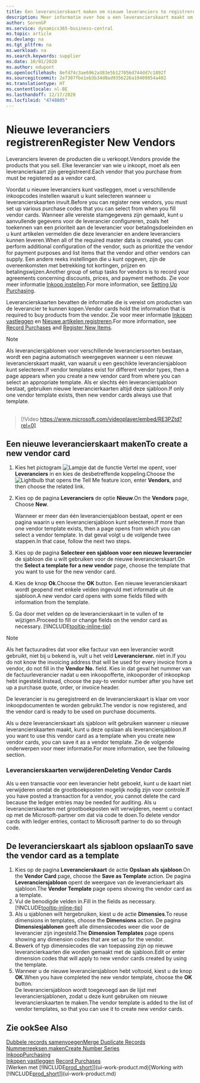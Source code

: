 ```yaml
---
title: Een leverancierskaart maken om nieuwe leveranciers te registreren | Microsoft Docs
description: Meer informatie over hoe u een leverancierskaart maakt om een nieuwe leverancier te registreren.
author: SorenGP
ms.service: dynamics365-business-central
ms.topic: article
ms.devlang: na
ms.tgt_pltfrm: na
ms.workload: na
ms.search.keywords: supplier
ms.date: 10/01/2020
ms.author: edupont
ms.openlocfilehash: 8efd74c3ae6962a383e5b127056d744dd7c1892f
ms.sourcegitcommit: 2e7307fbe1eb3b34d0ad9356226a19409054a402
ms.translationtype: HT
ms.contentlocale: nl-BE
ms.lasthandoff: 12/17/2020
ms.locfileid: "4748805"
---
```

# <a name="register-new-vendors"></a><span data-ttu-id="7aaf8-103">Nieuwe leveranciers registreren</span><span class="sxs-lookup"><span data-stu-id="7aaf8-103">Register New Vendors</span></span>

<span data-ttu-id="7aaf8-104">Leveranciers leveren de producten die u verkoopt.</span><span class="sxs-lookup"><span data-stu-id="7aaf8-104">Vendors provide the products that you sell.</span></span> <span data-ttu-id="7aaf8-105">Elke leverancier van wie u inkoopt, moet als een leverancierkaart zijn geregistreerd.</span><span class="sxs-lookup"><span data-stu-id="7aaf8-105">Each vendor that you purchase from must be registered as a vendor card.</span></span>

<span data-ttu-id="7aaf8-106">Voordat u nieuwe leveranciers kunt vastleggen, moet u verschillende inkoopcodes instellen waaruit u kunt selecteren wanneer u leverancierskaarten invult.</span><span class="sxs-lookup"><span data-stu-id="7aaf8-106">Before you can register new vendors, you must set up various purchase codes that you can select from when you fill vendor cards.</span></span> <span data-ttu-id="7aaf8-107">Wanneer alle vereiste stamgegevens zijn gemaakt, kunt u aanvullende gegevens voor de leverancier configureren, zoals het toekennen van een prioriteit aan de leverancier voor betalingsdoeleinden en u kunt artikelen vermelden die deze leverancier en andere leveranciers kunnen leveren.</span><span class="sxs-lookup"><span data-stu-id="7aaf8-107">When all of the required master data is created, you can perform additional configuration of the vendor, such as prioritize the vendor for payment purposes and list items that the vendor and other vendors can supply.</span></span> <span data-ttu-id="7aaf8-108">Een andere reeks instellingen die u kunt opgeven, zijn de overeenkomsten met betrekking tot kortingen, prijzen en betalingswijzen.</span><span class="sxs-lookup"><span data-stu-id="7aaf8-108">Another group of setup tasks for vendors is to record your agreements concerning discounts, prices, and payment methods.</span></span> <span data-ttu-id="7aaf8-109">Zie voor meer informatie [Inkoop instellen](purchasing-setup-purchasing.md).</span><span class="sxs-lookup"><span data-stu-id="7aaf8-109">For more information, see [Setting Up Purchasing](purchasing-setup-purchasing.md).</span></span>

<span data-ttu-id="7aaf8-110">Leverancierskaarten bevatten de informatie die is vereist om producten van de leverancier te kunnen kopen.</span><span class="sxs-lookup"><span data-stu-id="7aaf8-110">Vendor cards hold the information that is required to buy products from the vendor.</span></span> <span data-ttu-id="7aaf8-111">Zie voor meer informatie [Inkopen vastleggen](purchasing-how-record-purchases.md) en [Nieuwe artikelen registreren](inventory-how-register-new-items.md).</span><span class="sxs-lookup"><span data-stu-id="7aaf8-111">For more information, see [Record Purchases](purchasing-how-record-purchases.md) and [Register New Items](inventory-how-register-new-items.md).</span></span>

> [!NOTE]  
> <span data-ttu-id="7aaf8-112">Als leveranciersjablonen voor verschillende leveranciersoorten bestaan, wordt een pagina automatisch weergegeven wanneer u een nieuwe leverancierskaart maakt, van waaruit u een geschikte leveranciersjabloon kunt selecteren.</span><span class="sxs-lookup"><span data-stu-id="7aaf8-112">If vendor templates exist for different vendor types, then a page appears when you create a new vendor card from where you can select an appropriate template.</span></span> <span data-ttu-id="7aaf8-113">Als er slechts één leveranciersjabloon bestaat, gebruiken nieuwe leverancierkaarten altijd deze sjabloon.</span><span class="sxs-lookup"><span data-stu-id="7aaf8-113">If only one vendor template exists, then new vendor cards always use that template.</span></span>
<br><br>  

> [!Video https://www.microsoft.com/videoplayer/embed/RE3PZtd?rel=0]

## <a name="to-create-a-new-vendor-card"></a><span data-ttu-id="7aaf8-114">Een nieuwe leverancierskaart maken</span><span class="sxs-lookup"><span data-stu-id="7aaf8-114">To create a new vendor card</span></span>

1. <span data-ttu-id="7aaf8-115">Kies het pictogram ![Lampje dat de functie Vertel me opent](media/ui-search/search_small.png "Vertel me wat u wilt doen"), voer **Leveranciers** in en kies de desbetreffende koppeling.</span><span class="sxs-lookup"><span data-stu-id="7aaf8-115">Choose the ![Lightbulb that opens the Tell Me feature](media/ui-search/search_small.png "Tell me what you want to do") icon, enter **Vendors**, and then choose the related link.</span></span>  
2. <span data-ttu-id="7aaf8-116">Kies op de pagina **Leveranciers** de optie **Nieuw**.</span><span class="sxs-lookup"><span data-stu-id="7aaf8-116">On the **Vendors** page, Choose **New**.</span></span>

    <span data-ttu-id="7aaf8-117">Wanneer er meer dan één leveranciersjabloon bestaat, opent er een pagina waarin u een leveranciersjabloon kunt selecteren.</span><span class="sxs-lookup"><span data-stu-id="7aaf8-117">If more than one vendor template exists, then a page opens from which you can select a vendor template.</span></span> <span data-ttu-id="7aaf8-118">In dat geval volgt u de volgende twee stappen.</span><span class="sxs-lookup"><span data-stu-id="7aaf8-118">In that case, follow the next two steps.</span></span>
3. <span data-ttu-id="7aaf8-119">Kies op de pagina **Selecteer een sjabloon voor een nieuwe leverancier** de sjabloon die u wilt gebruiken voor de nieuwe leverancierskaart.</span><span class="sxs-lookup"><span data-stu-id="7aaf8-119">On the **Select a template for a new vendor** page, choose the template that you want to use for the new vendor card.</span></span>
4. <span data-ttu-id="7aaf8-120">Kies de knop **Ok**.</span><span class="sxs-lookup"><span data-stu-id="7aaf8-120">Choose the **OK** button.</span></span> <span data-ttu-id="7aaf8-121">Een nieuwe leverancierskaart wordt geopend met enkele velden ingevuld met informatie uit de sjabloon.</span><span class="sxs-lookup"><span data-stu-id="7aaf8-121">A new vendor card opens with some fields filled with information from the template.</span></span>
5. <span data-ttu-id="7aaf8-122">Ga door met velden op de leverancierskaart in te vullen of te wijzigen.</span><span class="sxs-lookup"><span data-stu-id="7aaf8-122">Proceed to fill or change fields on the vendor card as necessary.</span></span> [!INCLUDE[tooltip-inline-tip](includes/tooltip-inline-tip_md.md)]

> [!NOTE]  
> <span data-ttu-id="7aaf8-123">Als het factuuradres dat voor elke factuur van een leverancier wordt gebruikt, niet bij u bekend is, vult u het veld **Leveranciersnr.** niet in.</span><span class="sxs-lookup"><span data-stu-id="7aaf8-123">If you do not know the invoicing address that will be used for every invoice from a vendor, do not fill in the **Vendor No.** field.</span></span> <span data-ttu-id="7aaf8-124">Kies in dat geval het nummer van de factuurleverancier nadat u een inkoopofferte, inkooporder of inkoopkop hebt ingesteld.</span><span class="sxs-lookup"><span data-stu-id="7aaf8-124">Instead, choose the pay-to vendor number after you have set up a purchase quote, order, or invoice header.</span></span>

<span data-ttu-id="7aaf8-125">De leverancier is nu geregistreerd en de leverancierskaart is klaar om voor inkoopdocumenten te worden gebruikt.</span><span class="sxs-lookup"><span data-stu-id="7aaf8-125">The vendor is now registered, and the vendor card is ready to be used on purchase documents.</span></span>

<span data-ttu-id="7aaf8-126">Als u deze leverancierskaart als sjabloon wilt gebruiken wanneer u nieuwe leverancierskaarten maakt, kunt u deze opslaan als leveranciersjabloon.</span><span class="sxs-lookup"><span data-stu-id="7aaf8-126">If you want to use this vendor card as a template when you create new vendor cards, you can save it as a vendor template.</span></span> <span data-ttu-id="7aaf8-127">Zie de volgende onderwerpen voor meer informatie.</span><span class="sxs-lookup"><span data-stu-id="7aaf8-127">For more information, see the following section.</span></span>

### <a name="deleting-vendor-cards"></a><span data-ttu-id="7aaf8-128">Leverancierskaarten verwijderen</span><span class="sxs-lookup"><span data-stu-id="7aaf8-128">Deleting Vendor Cards</span></span>
<span data-ttu-id="7aaf8-129">Als u een transactie voor een leverancier hebt geboekt, kunt u de kaart niet verwijderen omdat de grootboekposten mogelijk nodig zijn voor controle.</span><span class="sxs-lookup"><span data-stu-id="7aaf8-129">If you have posted a transaction for a vendor, you cannot delete the card because the ledger entries may be needed for auditing.</span></span> <span data-ttu-id="7aaf8-130">Als u leverancierskaarten met grootboekposten wilt verwijderen, neemt u contact op met de Microsoft-partner om dat via code te doen.</span><span class="sxs-lookup"><span data-stu-id="7aaf8-130">To delete vendor cards with ledger entries, contact to Microsoft partner to do so through code.</span></span>

## <a name="to-save-the-vendor-card-as-a-template"></a><span data-ttu-id="7aaf8-131">De leverancierskaart als sjabloon opslaan</span><span class="sxs-lookup"><span data-stu-id="7aaf8-131">To save the vendor card as a template</span></span>
1. <span data-ttu-id="7aaf8-132">Kies op de pagina **Leverancierskaart** de actie **Opslaan als sjabloon**.</span><span class="sxs-lookup"><span data-stu-id="7aaf8-132">On the **Vendor Card** page, choose the **Save as Template** action.</span></span> <span data-ttu-id="7aaf8-133">De pagina **Leveranciersjabloon** opent de weergave van de leverancierkaart als sjabloon.</span><span class="sxs-lookup"><span data-stu-id="7aaf8-133">The **Vendor Template** page opens showing the vendor card as a template.</span></span>
2. <span data-ttu-id="7aaf8-134">Vul de benodigde velden in.</span><span class="sxs-lookup"><span data-stu-id="7aaf8-134">Fill in the fields as necessary.</span></span> [!INCLUDE[tooltip-inline-tip](includes/tooltip-inline-tip_md.md)]
3. <span data-ttu-id="7aaf8-135">Als u sjablonen wilt hergebruiken, kiest u de actie **Dimensies**.</span><span class="sxs-lookup"><span data-stu-id="7aaf8-135">To reuse dimensions in templates, choose the **Dimensions** action.</span></span> <span data-ttu-id="7aaf8-136">De pagina **Dimensiesjablonen** geeft alle dimensiecodes weer die voor de leverancier zijn ingesteld.</span><span class="sxs-lookup"><span data-stu-id="7aaf8-136">The **Dimension Templates** page opens showing any dimension codes that are set up for the vendor.</span></span>
4. <span data-ttu-id="7aaf8-137">Bewerk of typ dimensiecodes die van toepassing zijn op nieuwe leverancierkaarten die worden gemaakt met de sjabloon.</span><span class="sxs-lookup"><span data-stu-id="7aaf8-137">Edit or enter dimension codes that will apply to new vendor cards created by using the template.</span></span>
5. <span data-ttu-id="7aaf8-138">Wanneer u de nieuwe leveranciersjabloon hebt voltooid, kiest u de knop **OK**.</span><span class="sxs-lookup"><span data-stu-id="7aaf8-138">When you have completed the new vendor template, choose the **OK** button.</span></span>  
   <span data-ttu-id="7aaf8-139">De leveranciersjabloon wordt toegevoegd aan de lijst met leveranciersjablonen, zodat u deze kunt gebruiken om nieuwe leverancierskaarten te maken.</span><span class="sxs-lookup"><span data-stu-id="7aaf8-139">The vendor template is added to the list of vendor templates, so that you can use it to create new vendor cards.</span></span>

## <a name="see-also"></a><span data-ttu-id="7aaf8-140">Zie ook</span><span class="sxs-lookup"><span data-stu-id="7aaf8-140">See Also</span></span>
[<span data-ttu-id="7aaf8-141">Dubbele records samenvoegen</span><span class="sxs-lookup"><span data-stu-id="7aaf8-141">Merge Duplicate Records</span></span>](sales-how-merge-duplicate-records.md)  
[<span data-ttu-id="7aaf8-142">Nummerreeksen maken</span><span class="sxs-lookup"><span data-stu-id="7aaf8-142">Create Number Series</span></span>](ui-create-number-series.md)  
[<span data-ttu-id="7aaf8-143">Inkoop</span><span class="sxs-lookup"><span data-stu-id="7aaf8-143">Purchasing</span></span>](purchasing-manage-purchasing.md)  
<span data-ttu-id="7aaf8-144">[Inkopen vastleggen](purchasing-how-record-purchases.md) </span><span class="sxs-lookup"><span data-stu-id="7aaf8-144">[Record Purchases](purchasing-how-record-purchases.md) </span></span>  
<span data-ttu-id="7aaf8-145">[Werken met [!INCLUDE[prod_short](includes/prod_short.md)]](ui-work-product.md)</span><span class="sxs-lookup"><span data-stu-id="7aaf8-145">[Working with [!INCLUDE[prod_short](includes/prod_short.md)]](ui-work-product.md)</span></span>  
